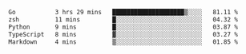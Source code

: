 <!--START_SECTION:waka-->

```txt
Go           3 hrs 29 mins   ████████████████████▒░░░░   81.11 %
zsh          11 mins         █░░░░░░░░░░░░░░░░░░░░░░░░   04.32 %
Python       9 mins          █░░░░░░░░░░░░░░░░░░░░░░░░   03.87 %
TypeScript   8 mins          ▓░░░░░░░░░░░░░░░░░░░░░░░░   03.27 %
Markdown     4 mins          ▒░░░░░░░░░░░░░░░░░░░░░░░░   01.85 %
```

<!--END_SECTION:waka-->
